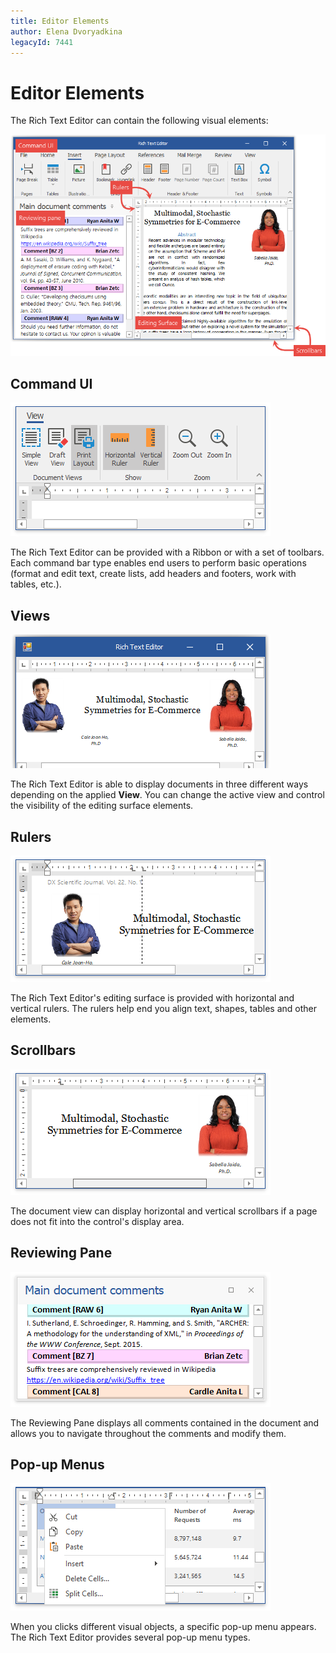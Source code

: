 ```yaml
---
title: Editor Elements
author: Elena Dvoryadkina
legacyId: 7441
---
```

# Editor Elements

The Rich Text Editor can contain the following visual elements:

![RTEElementsOverView](../../../images/rteelementsoverview121233.png)

## Command UI

![IMAGE](../../../images/richedit_visual_elements_command_ui.png)

The Rich Text Editor can be provided with a Ribbon or with a set of toolbars. Each command bar type enables end users to perform basic operations (format and edit text, create lists, add headers and footers, work with tables, etc.).

## Views

![IMAGE](../../../images/richedit_visual_elements_views.png)

The Rich Text Editor is able to display documents in three different ways depending on the applied **View**. You can change the active view and control the visibility of the editing surface elements.

## Rulers

![IMAGE](../../../images/richedit_visual_elements_rulers.png)

The Rich Text Editor's editing surface is provided with horizontal and vertical rulers. The rulers help end you align text, shapes, tables and other elements.

## Scrollbars

![IMAGE](../../../images/richedit_visual_elements_scrollbars.png)

The document view can display horizontal and vertical scrollbars if a page does not fit into the control's display area.

## Reviewing Pane

![IMAGE](../../../images/richedit_visual_elements_reviewing_pane.png)

The Reviewing Pane displays all comments contained in the document and allows you to navigate throughout the comments and modify them.

## Pop-up Menus

![IMAGE](../../../images/richedit_visual_elements_popup_menus.png)

When you clicks different visual objects, a specific pop-up menu appears. The Rich Text Editor provides several pop-up menu types.
